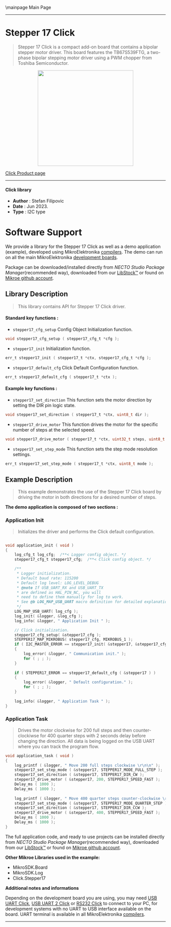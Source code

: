 \mainpage Main Page

---
# Stepper 17 Click

> Stepper 17 Click is a compact add-on board that contains a bipolar stepper motor driver. This board features the TB67S539FTG, a two-phase bipolar stepping motor driver using a PWM chopper from Toshiba Semiconductor.

<p align="center">
  <img src="https://download.mikroe.com/images/click_for_ide/stepper_17_click.png" height=300px>
</p>

[Click Product page](https://www.mikroe.com/stepper-17-click)

---


#### Click library

- **Author**        : Stefan Filipovic
- **Date**          : Jun 2023.
- **Type**          : I2C type


# Software Support

We provide a library for the Stepper 17 Click
as well as a demo application (example), developed using MikroElektronika
[compilers](https://www.mikroe.com/necto-studio).
The demo can run on all the main MikroElektronika [development boards](https://www.mikroe.com/development-boards).

Package can be downloaded/installed directly from *NECTO Studio Package Manager*(recommended way), downloaded from our [LibStock&trade;](https://libstock.mikroe.com) or found on [Mikroe github account](https://github.com/MikroElektronika/mikrosdk_click_v2/tree/master/clicks).

## Library Description

> This library contains API for Stepper 17 Click driver.

#### Standard key functions :

- `stepper17_cfg_setup` Config Object Initialization function.
```c
void stepper17_cfg_setup ( stepper17_cfg_t *cfg );
```

- `stepper17_init` Initialization function.
```c
err_t stepper17_init ( stepper17_t *ctx, stepper17_cfg_t *cfg );
```

- `stepper17_default_cfg` Click Default Configuration function.
```c
err_t stepper17_default_cfg ( stepper17_t *ctx );
```

#### Example key functions :

- `stepper17_set_direction` This function sets the motor direction by setting the DIR pin logic state.
```c
void stepper17_set_direction ( stepper17_t *ctx, uint8_t dir );
```

- `stepper17_drive_motor` This function drives the motor for the specific number of steps at the selected speed.
```c
void stepper17_drive_motor ( stepper17_t *ctx, uint32_t steps, uint8_t speed );
```

- `stepper17_set_step_mode` This function sets the step mode resolution settings.
```c
err_t stepper17_set_step_mode ( stepper17_t *ctx, uint8_t mode );
```

## Example Description

> This example demonstrates the use of the Stepper 17 Click board by driving the motor in both directions for a desired number of steps.

**The demo application is composed of two sections :**

### Application Init

> Initializes the driver and performs the Click default configuration.

```c

void application_init ( void )
{
    log_cfg_t log_cfg;  /**< Logger config object. */
    stepper17_cfg_t stepper17_cfg;  /**< Click config object. */

    /** 
     * Logger initialization.
     * Default baud rate: 115200
     * Default log level: LOG_LEVEL_DEBUG
     * @note If USB_UART_RX and USB_UART_TX 
     * are defined as HAL_PIN_NC, you will 
     * need to define them manually for log to work. 
     * See @b LOG_MAP_USB_UART macro definition for detailed explanation.
     */
    LOG_MAP_USB_UART( log_cfg );
    log_init( &logger, &log_cfg );
    log_info( &logger, " Application Init " );

    // Click initialization.
    stepper17_cfg_setup( &stepper17_cfg );
    STEPPER17_MAP_MIKROBUS( stepper17_cfg, MIKROBUS_1 );
    if ( I2C_MASTER_ERROR == stepper17_init( &stepper17, &stepper17_cfg ) ) 
    {
        log_error( &logger, " Communication init." );
        for ( ; ; );
    }
    
    if ( STEPPER17_ERROR == stepper17_default_cfg ( &stepper17 ) )
    {
        log_error( &logger, " Default configuration." );
        for ( ; ; );
    }
    
    log_info( &logger, " Application Task " );
}

```

### Application Task

> Drives the motor clockwise for 200 full steps and then counter-clockiwse for 400 quarter
steps with 2 seconds delay before changing the direction. All data is being logged on
the USB UART where you can track the program flow.

```c
void application_task ( void )
{
    log_printf ( &logger, " Move 200 full steps clockwise \r\n\n" );
    stepper17_set_step_mode ( &stepper17, STEPPER17_MODE_FULL_STEP );
    stepper17_set_direction ( &stepper17, STEPPER17_DIR_CW );
    stepper17_drive_motor ( &stepper17, 200, STEPPER17_SPEED_FAST );
    Delay_ms ( 1000 );
    Delay_ms ( 1000 );
    
    log_printf ( &logger, " Move 400 quarter steps counter-clockwise \r\n\n" );
    stepper17_set_step_mode ( &stepper17, STEPPER17_MODE_QUARTER_STEP );
    stepper17_set_direction ( &stepper17, STEPPER17_DIR_CCW );
    stepper17_drive_motor ( &stepper17, 400, STEPPER17_SPEED_FAST );
    Delay_ms ( 1000 );
    Delay_ms ( 1000 );
}
```

The full application code, and ready to use projects can be installed directly from *NECTO Studio Package Manager*(recommended way), downloaded from our [LibStock&trade;](https://libstock.mikroe.com) or found on [Mikroe github account](https://github.com/MikroElektronika/mikrosdk_click_v2/tree/master/clicks).

**Other Mikroe Libraries used in the example:**

- MikroSDK.Board
- MikroSDK.Log
- Click.Stepper17

**Additional notes and informations**

Depending on the development board you are using, you may need
[USB UART Click](https://www.mikroe.com/usb-uart-click),
[USB UART 2 Click](https://www.mikroe.com/usb-uart-2-click) or
[RS232 Click](https://www.mikroe.com/rs232-click) to connect to your PC, for
development systems with no UART to USB interface available on the board. UART
terminal is available in all MikroElektronika
[compilers](https://shop.mikroe.com/compilers).

---
